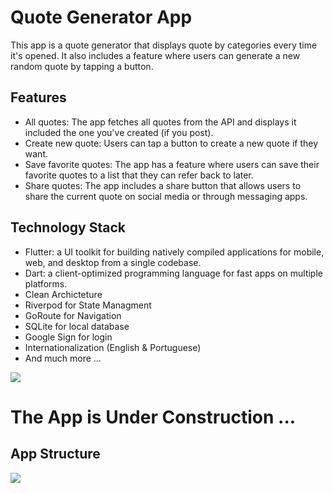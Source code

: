 # Quote Generator App

This app is a quote generator that displays quote by categories every time it's opened. It also includes a feature where users can generate a new random quote by tapping a button.



## Features

- All quotes: The app fetches all quotes from the API and displays it included the one you've created (if you post).
- Create new quote: Users can tap a button to create a new quote if they want.
- Save favorite quotes: The app has a feature where users can save their favorite quotes to a list that they can refer back to later.
- Share quotes: The app includes a share button that allows users to share the current quote on social media or through messaging apps.

## Technology Stack

- Flutter: a UI toolkit for building natively compiled applications for mobile, web, and desktop from a single codebase.
- Dart: a client-optimized programming language for fast apps on multiple platforms.
- Clean Archicteture
- Riverpod for State Managment
- GoRoute for Navigation
- SQLite for local database 
- Google Sign for login 
- Internationalization (English & Portuguese)
- And much more ...

<a href="https://www.buymeacoffee.com/bersyteinf4"><img src="https://img.buymeacoffee.com/button-api/?text=Buy me a coffee&emoji=&slug=bersyteinf4&button_colour=FFDD00&font_colour=000000&font_family=Cookie&outline_colour=000000&coffee_colour=ffffff" /></a>

# The App is Under Construction ...

## App Structure
<img src="https://user-images.githubusercontent.com/68303716/230719344-cd3ef188-b465-4ea5-9d88-63fe48606b1d.png"/>
